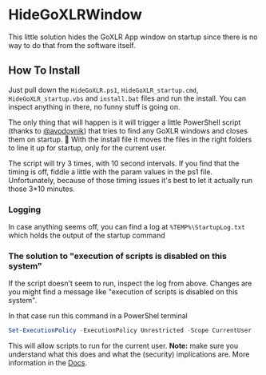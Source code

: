 # HideGoXLRWindow
 
This little solution hides the GoXLR App window on startup since there is no way to do that from the software itself.

## How To Install
Just pull down the `HideGoXLR.ps1`, `HideGoXLR_startup.cmd`, `HideGoXLR_startup.vbs` and `install.bat` files and run the install. You can inspect anything in there, no funny stuff is going on.

The only thing that will happen is it will trigger a little PowerShell script (thanks to [@avodovnik](https://github.com/avodovnik)) that tries to find any GoXLR windows and closes them on startup. 👏
With the install file it moves the files in the right folders to line it up for startup, only for the current user.

The script will try 3 times, with 10 second intervals. If you find that the timing is off, fiddle a little with the param values in the ps1 file. Unfortunately, because of those timing issues it's best to let it actually run those 3*10 minutes.

### Logging
In case anything seems off, you can find a log at `%TEMP%\StartupLog.txt` which holds the output of the startup command

### The solution to "execution of scripts is disabled on this system"
If the script doesn't seem to run, inspect the log from above. Changes are you might find a message like "execution of scripts is disabled on this system".

In that case run this command in a PowerShel terminal

```powershell
Set-ExecutionPolicy -ExecutionPolicy Unrestricted -Scope CurrentUser
```

This will allow scripts to run for the current user. **Note:** make sure you understand what this does and what the (security) implications are. More information in the [Docs](https://docs.microsoft.com/powershell/module/microsoft.powershell.security/set-executionpolicy?view=powershell-7).
